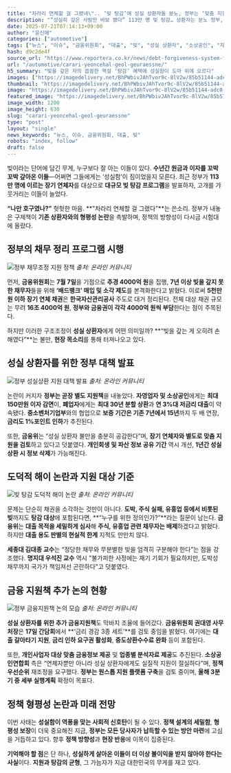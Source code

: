 ```yaml
---
title: "차라리 연체할 걸 그랬네\".. ‘빚 탕감’에 성실 상환자들 분노, 정부는 ‘맞춤 지원책’ 발표"
description: "“성실히 갚은 사람만 바보 됐다” 113만 명 빚 탕감… 상환자는 분노 정부, 맞춤형 지원책 마련 착수 ..."
date: 2025-07-21T07:14:13+09:00
author: "윤신애"
categories: ["automotive"]
tags: ["뉴스", "이슈", "금융위원회", "대출", "빚", "성실 상환자", "소상공인", "자영업자", "정부", "금융형평성딜레마", "사회적보상정책"]
hash: d9c2de4f
source_url: "https://www.reportera.co.kr/news/debt-forgiveness-system-for-faithful-repayers/"
url: "/automotive/carari-yeoncehal-geol-geuraessne/"
h5_summary: "빚을 갚은 자의 씁쓸한 역설 ‘탕감’ 혜택에 성실함이 도마 위에 오르다"
images: ["https://imagedelivery.net/BhPWbivJAhTvor9c-8lV2w/85b51144-adc0-433d-3451-619bc4c7ed00/public", "https://imagedelivery.net/BhPWbivJAhTvor9c-8lV2w/86ddc67e-0fdf-4802-ebd4-cbce4c02b300/public", "https://imagedelivery.net/BhPWbivJAhTvor9c-8lV2w/079dc888-88f1-4c28-76f3-8af398d36f00/public", "https://imagedelivery.net/BhPWbivJAhTvor9c-8lV2w/7e606e46-82ec-49e6-bfe4-bbaef3bbcd00/public", "https://imagedelivery.net/BhPWbivJAhTvor9c-8lV2w/2c518a41-d913-4b29-43fc-866ac05a0d00/public"]
thumbnail: "https://imagedelivery.net/BhPWbivJAhTvor9c-8lV2w/85b51144-adc0-433d-3451-619bc4c7ed00/public"
image: "https://imagedelivery.net/BhPWbivJAhTvor9c-8lV2w/85b51144-adc0-433d-3451-619bc4c7ed00/public"
featured_image: "https://imagedelivery.net/BhPWbivJAhTvor9c-8lV2w/85b51144-adc0-433d-3451-619bc4c7ed00/public"
image_width: 1200
image_height: 630
slug: "carari-yeoncehal-geol-geuraessne"
type: "post"
layout: "single"
news_keywords: "뉴스, 이슈, 금융위원회, 대출, 빚"
robots: "index, follow"
draft: false
---
```


빚이라는 단어에 담긴 무게, 누구보다 잘 아는 이들이 있다. **수년간 원금과 이자를 꼬박꼬박 갚아온 이들**—어쩌면 그들에게는 ‘성실함’이 짐이었을지 모른다. 최근 정부가 **113만 명에 이르는 장기 연체자**를 대상으로 **대규모 빚 탕감 프로그램**을 발표하자, 고개를 갸웃거리는 이들이 늘었다. 

**“나만 호구였나?”** 헛헛한 마음. **"차라리 연체할 걸 그랬다"**는 쓴소리. 정부가 내놓은 구제책이 **기존 상환자와의 형평성 논란**을 촉발하며, 정책의 방향성이 다시금 시험대에 올랐다. 

## 정부의 채무 정리 프로그램 시행

![정부 채무조정 지원 정책](https://imagedelivery.net/BhPWbivJAhTvor9c-8lV2w/2c518a41-d913-4b29-43fc-866ac05a0d00/public)
*출처: 온라인 커뮤니티*


먼저, **금융위원회**는 **7월 7일**을 기점으로 **추경 4000억 원**을 집행, **7년 이상 빚을 갚지 못한 채무자**들을 위해 **‘배드뱅크’ 매입 및 소각 제도**를 본격화한다고 밝혔다. 이로써 **5천만 원 이하 장기 연체 채권**은 **한국자산관리공사** 주도로 대거 정리된다. 전체 대상 채권 규모는 무려 **16조 4000억 원**, **정부와 금융권이 각각 4000억 원씩 부담**한다는 점이 주목된다.

하지만 이러한 구조조정이 **성실 상환자**에게 어떤 의미일까? **“빚을 갚는 게 오히려 손해였다”**는 불만, **현장 목소리**를 통해 터져나오고 있다.

## 성실 상환자를 위한 정부 대책 발표

![정부 성실상환 지원 대책 발표](https://imagedelivery.net/BhPWbivJAhTvor9c-8lV2w/079dc888-88f1-4c28-76f3-8af398d36f00/public)
*출처: 온라인 커뮤니티*


논란이 커지자 **정부는 곧장 별도 지원책**을 내놓았다. **자영업자 및 소상공인**에게는 **최대 150만원 이자 감면**이, **폐업자**에게는 **최대 30년 분할 상환**과 **연 3%대 저금리 대출**이 약속됐다. **중소벤처기업부**와의 협업으로 **보증 기간은 기존 7년에서 15년**까지 두 배 연장, **금리도 1%포인트 인하**가 추진된다.

또한, **금융위**는 “성실 상환자 불만을 충분히 공감한다”며, **장기 연체자와 별도로 맞춤 지원을 검토**하고 있다고 덧붙였다. **개인회생 및 파산 정보 공유 기간** 역시 개선, **1년간 성실 상환 시 정보 삭제**가 가능해진다.

## 도덕적 해이 논란과 지원 대상 기준

![빚 탕감 도덕적 해이 논란](https://imagedelivery.net/BhPWbivJAhTvor9c-8lV2w/85b51144-adc0-433d-3451-619bc4c7ed00/public)
*출처: 온라인 커뮤니티*


문제는 단순히 채권을 소각하는 것만이 아니다. **도박, 주식 실패, 유흥업 등에서 비롯된 빚**까지도 **탕감 대상**에 포함된다면, **“누구를 위한 정의인가?”**라는 질문이 남는다. **금융위**는 **대출 목적을 세밀하게 심사**해 **주식, 유흥업 관련 채무자는 배제**하겠다고 밝혔다. 하지만 **대출 용도 판별의 현실적 한계** 지적도 만만치 않다.

**세종대 김대종 교수**는 “정당한 채무와 무분별한 빚을 엄격히 구분해야 한다”는 점을 강조했다. **명지대 우석진 교수** 역시 "불가피한 사정에는 재기 기회가 필요하지만, 도박성 채무까지 국가가 책임져선 곤란하다"고 덧붙였다.

## 금융 지원책 추가 논의 현황

![정부 금융지원책 논의 모습](https://imagedelivery.net/BhPWbivJAhTvor9c-8lV2w/7e606e46-82ec-49e6-bfe4-bbaef3bbcd00/public)
*출처: 온라인 커뮤니티*


**성실 상환자를 위한 추가 금융지원책**도 막바지 조율에 들어갔다. **금융위원회 권대영 사무처장**은 **17일 간담회**에서 **‘금리 경감 3종 세트’**를 검토 중임을 밝혔다. 여기에는 **대출 갈아타기 지원**, **금리 인하 요구권 활성화**, **중도상환수수료 완화** 등이 포함된다. 

또한, **개인사업자 대상 맞춤 금융정보 제공** 및 **업종별 분석자료 제공**도 추진된다. **소상공인연합회** 측은 “연체자뿐만 아니라 성실 상환자에게도 실질적 지원이 절실하다”며, **정책 우선순위** 재조정을 요구했다. **정부는 원스톱 지원 플랫폼 구축**을 검토 중이며, **올해 3분기 중 세부 실행계획** 확정이 목표다.

## 정책 형평성 논란과 미래 전망

이번 사태는 **성실함이 역풍을 맞는 사회적 신호탄**이 될 수 있다. **정책 설계의 세밀함**, **형평성 보장**이 더욱 중요해진 지금, **정부는 모든 당사자가 납득할 수 있는 방안 마련**에 고심을 거듭하고 있다. 향후 **정책 방향성**과 **현장 반응**에 이목이 집중된다.

**기억해야 할 점**은 단 하나, **성실하게 살아온 이들이 더 이상 불이익을 받지 않아야 한다는 사실**이다. **지원과 탕감의 균형**, 그 가늠자가 지금 대한민국의 무게를 재고 있다.
